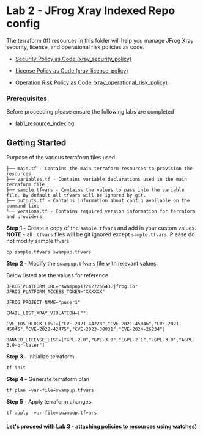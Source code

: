# Lab 2 - JFrog Xray Indexed Repo config 

The terraform (tf) resources in this folder will help you manage JFrog Xray security, license, and operational risk policies as code.

- [Security Policy as Code (xray_security_policy)](https://registry.terraform.io/providers/jfrog/xray/latest/docs/resources/security_policy)
  
- [License Policy as Code (xray_license_policy)](https://registry.terraform.io/providers/jfrog/xray/latest/docs/resources/operational_risks_report)
  
- [Operation Risk Policy as Code (xray_operational_risk_policy)](https://registry.terraform.io/providers/jfrog/xray/latest/docs/resources/security_policy)

### Prerequisites
Before proceeding please ensure the following labs are completed
- [lab1_resource_indexing](../lab1_resource_indexing/)
  
## Getting Started
Purpose of the various terraform files used 

```
├── main.tf - Contains the main terraform resources to provision the resources
├── variables.tf - Contains variable declarations used in the main terraform file
├── sample.tfvars - Contains the values to pass into the variable file. By default all tfvars will be ignored by git.
├── outputs.tf - Contains information about config available on the command line
└── versions.tf - Contains required version information for terraform and providers
```

**Step 1 -** Create a copy of the `sample.tfvars` and add in your custom values. **NOTE** - all `.tfvars` files will be git ignored except `sample.tfvars`. Please do not modify sample.tfvars
```
cp sample.tfvars swampup.tfvars
```

**Step 2 -** Modify the `swampup.tfvars` file with relevant values. 

Below listed are the values for reference.
```
JFROG_PLATFORM_URL="swampup17242726643.jfrog.io" 
JFROG_PLATFORM_ACCESS_TOKEN="XXXXXX"

JFROG_PROJECT_NAME="puser1"

EMAIL_LIST_XRAY_VIOLATION=[""]

CVE_IDS_BLOCK_LIST=["CVE-2021-44228","CVE-2021-45046","CVE-2021-45046","CVE-2022-42475","CVE-2023-38831","CVE-2024-26234"]

BANNED_LICENSE_LIST=["GPL-2.0","GPL-3.0","LGPL-2.1","LGPL-3.0","AGPL-3.0-or-later"]
```

**Step 3 -** Initialize terraform 
```
tf init
```

**Step 4 -** Generate terraform plan
```
tf plan -var-file=swampup.tfvars
```

**Step 5 -** Apply terraform changes
```
tf apply -var-file=swampup.tfvars
```

#### Let's proceed with [Lab 3 - attaching policies to resources using watches](../lab3_watches/))